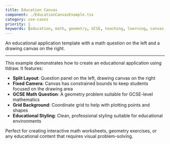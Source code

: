```yaml
---
title: Education Canvas
component: ./EducationCanvasExample.tsx
category: use-cases
priority: 1
keywords: [education, math, geometry, GCSE, teaching, learning, canvas, fixed camera]
---
```


An educational application template with a math question on the left and a drawing canvas on the right.

---

This example demonstrates how to create an educational application using tldraw. It features:

- **Split Layout**: Question panel on the left, drawing canvas on the right
- **Fixed Camera**: Canvas has constrained bounds to keep students focused on the drawing area
- **GCSE Math Question**: A geometry problem suitable for GCSE-level mathematics
- **Grid Background**: Coordinate grid to help with plotting points and shapes
- **Educational Styling**: Clean, professional styling suitable for educational environments

Perfect for creating interactive math worksheets, geometry exercises, or any educational content that requires visual problem-solving.
